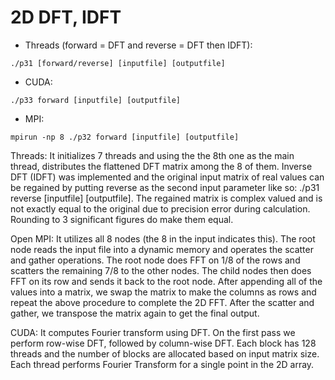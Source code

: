 # 2D DFT, IDFT
- Threads (forward = DFT and reverse = DFT then IDFT): 
```
./p31 [forward/reverse] [inputfile] [outputfile] 
```
- CUDA: 
```
./p33 forward [inputfile] [outputfile] 
```
- MPI: 
```
mpirun -np 8 ./p32 forward [inputfile] [outputfile]
```

Threads: It initializes 7 threads and using the the 8th one as the main thread, distributes the flattened DFT matrix among the 8 of them. Inverse DFT (IDFT) was implemented and the original input matrix of real values can be regained by putting reverse as the second input parameter like so: ./p31 reverse [inputfile] [outputfile]. The regained matrix is complex valued and is not exactly equal to the original due to precision error during calculation. Rounding to 3 significant figures do make them equal.

Open MPI: It utilizes all 8 nodes (the 8 in the input indicates this). The root node reads the input file into a dynamic memory and operates the scatter and gather operations. The root node does FFT on 1/8 of the rows and scatters the remaining 7/8 to the other nodes. The child nodes then does FFT on its row and sends it back to the root node. After appending all of the values into a matrix, we swap the matrix to make the columns as rows and repeat the above procedure to complete the 2D FFT. After the scatter and gather, we transpose the matrix again to get the final output.

CUDA: It computes Fourier transform using DFT. On the first pass we perform row-wise DFT, followed by column-wise DFT. Each block has 128 threads and the number of blocks are allocated based on input matrix size. Each thread performs Fourier Transform for a single point in the 2D array.